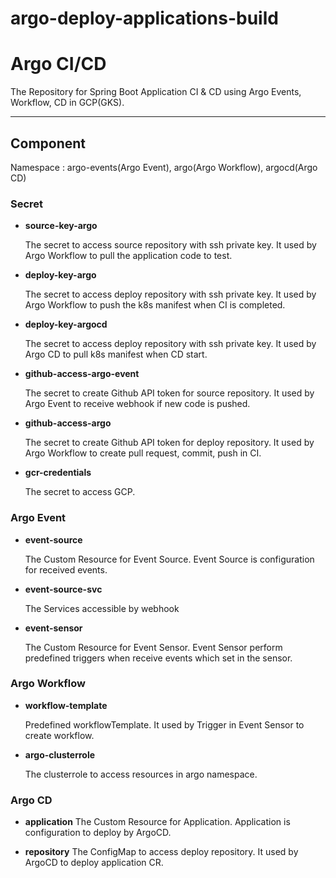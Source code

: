 # argo-deploy-applications-build


# Argo CI/CD
The Repository for Spring Boot Application CI & CD using Argo Events, Workflow, CD in GCP(GKS).

---
## Component
Namespace : argo-events(Argo Event), argo(Argo Workflow), argocd(Argo CD)

### Secret

- **source-key-argo**
    
    The secret to access source repository with ssh private key. It used by Argo Workflow to pull the application code to test.    


- **deploy-key-argo**
    
    The secret to access deploy repository with ssh private key. It used by Argo Workflow to push the k8s manifest when CI is completed.     


- **deploy-key-argocd**
    
    The secret to access deploy repository with ssh private key. It used by Argo CD to pull k8s manifest when CD start.

- **github-access-argo-event**
    
    The secret to create Github API token for source repository. It used by Argo Event to receive webhook if new code is pushed. 

- **github-access-argo**
    
    The secret to create Github API token for deploy repository. It used by Argo Workflow to create pull request, commit, push in CI.

- **gcr-credentials**
    
    The secret to access GCP.


### Argo Event

- **event-source**
    
    The Custom Resource for Event Source. Event Source is configuration for received events.

- **event-source-svc**
    
    The Services accessible by webhook

- **event-sensor** 
    
    The Custom Resource for Event Sensor. Event Sensor perform predefined triggers when receive events which set in the sensor. 


### Argo Workflow
- **workflow-template**
    
    Predefined workflowTemplate. It used by Trigger in Event Sensor to create workflow.

- **argo-clusterrole**
    
    The clusterrole to access resources in argo namespace.

### Argo CD
- **application**
    The Custom Resource for Application. Application is configuration to deploy by ArgoCD.

- **repository**
    The ConfigMap to access deploy repository. It used by ArgoCD to deploy application CR.